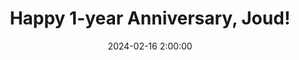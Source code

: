 ---
title: Happy 1-year Anniversary, Joud!
date: 2024-02-16 2:00:00
has_gallery: false
description: Joud has been a research technician/lab manager with the Lee Lab for one year! Here Joud (center) can be seen celebrating with Mike, Lauren, Alex, Negin, Chloe, and Jonathan.
featured_image: /images/galleries/joud/lab_breakfast.jpg
---
